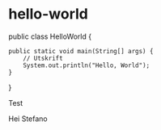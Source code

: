 # hello-world

public class HelloWorld {

    public static void main(String[] args) {
        // Utskrift
        System.out.println("Hello, World");
    }

}


Test

Hei Stefano
